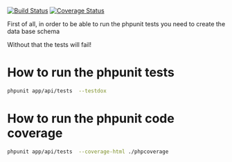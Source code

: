 [![Build Status](https://travis-ci.org/diego3/telefonia.svg?branch=master)](https://travis-ci.org/diego3/telefonia)
[![Coverage Status](https://coveralls.io/repos/github/diego3/telefonia/badge.svg)](https://coveralls.io/github/diego3/telefonia)


First of all, in order to be able to run the phpunit tests you need to create the data base schema 

Without that the tests will fail!

How to run the phpunit tests
===========
```bash
phpunit app/api/tests  --testdox
```


How to run the phpunit code coverage
===========
```bash
phpunit app/api/tests  --coverage-html ./phpcoverage
```


